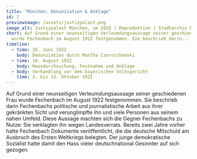 ```yaml
---
title: "München: Denunziation & Anklage"
id: 7
previewimage: /assets/justizpalast.png
image_alt: Justizpalast München, um 1920 | Reproduktion | Stadtarchiv München
short: Auf Grund einer neunseitigen Verleumdungsaussage seiner geschiedenen Frau
  wurde Fechenbach im August 1922 festgenommen. Sie beschrieb darin...
timeline:
  - time: 26. Juni 1922
    body: Denunziation durch Martha Czernichowski
  - time: 10. August 1922
    body: Hausdurchsuchung, Festnahme und Anklage
  - body: Verhandlung vor dem bayerischen Volksgericht
    time: 3. bis 13. Oktober 1922
---
```

Auf Grund einer neunseitigen Verleumdungsaussage seiner geschiedenen Frau wurde Fechenbach im August 1922 festgenommen. Sie beschrieb darin Fechenbachs politische und journalistische Arbeit aus ihrer gekränkten Sicht und verunglimpfte ihn und viele Personen aus seinem nahen Umfeld. Diese Aussage machten sich die Gegner Fechenbachs zu Nutze: Sie verklagten ihn wegen Landesverrats. Bereits zwei Jahre vorher hatte Fechenbach Dokumente veröffentlicht, die die deutsche Mitschuld am Ausbruch des Ersten Weltkriegs belegten. Der junge demokratische Sozialist hatte damit den Hass vieler deutschnational Gesinnter auf sich gezogen.
